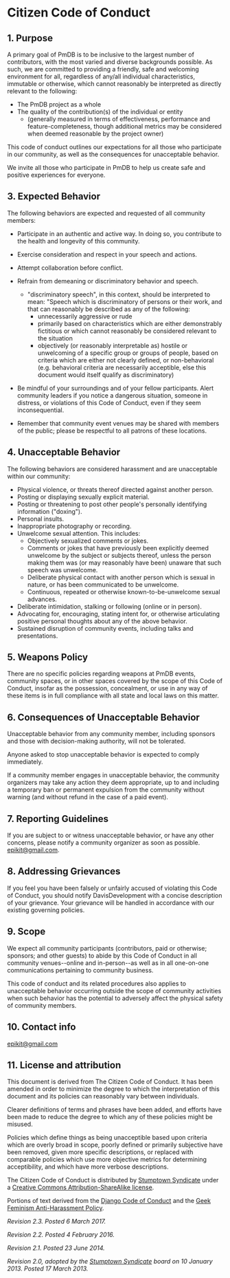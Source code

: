 # Citizen Code of Conduct

## 1. Purpose

A primary goal of PmDB is to be inclusive to the largest number of contributors, with the most varied and diverse backgrounds possible. As such, we are committed to providing a friendly, safe and welcoming environment for all, regardless of any/all individual characteristics, immutable or otherwise, which cannot reasonably be interpreted as directly relevant to the following:
 - The PmDB project as a whole
 - The quality of the contribution(s) of the individual or entity
   - (generally measured in terms of effectiveness, performance and feature-completeness, though additional metrics may be considered when deemed reasonable by the project owner)

This code of conduct outlines our expectations for all those who participate in our community, as well as the consequences for unacceptable behavior.

We invite all those who participate in PmDB to help us create safe and positive experiences for everyone.

## 3. Expected Behavior

The following behaviors are expected and requested of all community members:

 * Participate in an authentic and active way. In doing so, you contribute to the health and longevity of this community.
 * Exercise consideration and respect in your speech and actions.
 * Attempt collaboration before conflict.
 * Refrain from demeaning or discriminatory behavior and speech.
   * "discriminatory speech", in this context, should be interpreted to mean: "Speech which is discriminatory of persons or their work, and that can reasonably be described as any of the following:
     * unnecessarily aggressive or rude
     * primarily based on characteristics which are either demonstrably fictitious or which cannot reasonably be considered relevant to the situation
     * objectively (or reasonably interpretable as) hostile or unwelcoming of a specific group or groups of people, based on criteria which are either not clearly defined, or non-behavioral (e.g. behavioral criteria are necessarily acceptible, else this document would itself qualify as discriminatory)

 * Be mindful of your surroundings and of your fellow participants. Alert community leaders if you notice a dangerous situation, someone in distress, or violations of this Code of Conduct, even if they seem inconsequential.
 * Remember that community event venues may be shared with members of the public; please be respectful to all patrons of these locations.

## 4. Unacceptable Behavior

The following behaviors are considered harassment and are unacceptable within our community:

 * Physical violence, or threats thereof directed against another person.
 * Posting or displaying sexually explicit material.
 * Posting or threatening to post other people's personally identifying information ("doxing").
 * Personal insults.
 * Inappropriate photography or recording.
 * Unwelcome sexual attention. This includes:
   * Objectively sexualized comments or jokes.
   * Comments or jokes that have previously been explicitly deemed unwelcome by the subject or subjects thereof, unless the person making them was (or may reasonably have been) unaware that such speech was unwelcome.
   * Deliberate physical contact with another person which is sexual in nature, or has been communicated to be unwelcome.
   * Continuous, repeated or otherwise known-to-be-unwelcome sexual advances.
 * Deliberate intimidation, stalking or following (online or in person).
 * Advocating for, encouraging, stating intent for, or otherwise articulating positive personal thoughts about any of the above behavior.
 * Sustained disruption of community events, including talks and presentations.

## 5. Weapons Policy

There are no specific policies regarding weapons at PmDB events, community spaces, or in other spaces covered by the scope of this Code of Conduct, insofar as the possession, concealment, or use in any way of these items is in full compliance with all state and local laws on this matter.
<!---
No weapons will be allowed at PmDB events, community spaces, or in other spaces covered by the scope of this Code of Conduct. Weapons include but are not limited to guns, explosives (including fireworks), and large knives such as those used for hunting or display, as well as any other item used for the purpose of causing injury or harm to others. Anyone seen in possession of one of these items will be asked to leave immediately, and will only be allowed to return without the weapon. Community members are further expected to comply with all state and local laws on this matter.
-->

## 6. Consequences of Unacceptable Behavior

Unacceptable behavior from any community member, including sponsors and those with decision-making authority, will not be tolerated.

Anyone asked to stop unacceptable behavior is expected to comply immediately.

If a community member engages in unacceptable behavior, the community organizers may take any action they deem appropriate, up to and including a temporary ban or permanent expulsion from the community without warning (and without refund in the case of a paid event).

## 7. Reporting Guidelines

If you are subject to or witness unacceptable behavior, or have any other concerns, please notify a community organizer as soon as possible. epikit@gmail.com.

## 8. Addressing Grievances

If you feel you have been falsely or unfairly accused of violating this Code of Conduct, you should notify DavisDevelopment with a concise description of your grievance. Your grievance will be handled in accordance with our existing governing policies. 


## 9. Scope

We expect all community participants (contributors, paid or otherwise; sponsors; and other guests) to abide by this Code of Conduct in all community venues--online and in-person--as well as in all one-on-one communications pertaining to community business.

This code of conduct and its related procedures also applies to unacceptable behavior occurring outside the scope of community activities when such behavior has the potential to adversely affect the physical safety of community members.

## 10. Contact info

epikit@gmail.com

## 11. License and attribution

This document is derived from The Citizen Code of Conduct. It has been amended in order to minimize the degree to which the interpretation of this document and its policies can reasonably vary between individuals. 

Clearer definitions of terms and phrases have been added, and efforts have been made to reduce the degree to which any of these policies might be misused. 

Policies which define things as being unacceptible based upon criteria which are overly broad in scope, poorly defined or primarily subjective have been removed, given more specific descriptions, or replaced with comparable policies which use more objective metrics for determining acceptibility, and which have more verbose descriptions.

The Citizen Code of Conduct is distributed by [Stumptown Syndicate](http://stumptownsyndicate.org) under a [Creative Commons Attribution-ShareAlike license](http://creativecommons.org/licenses/by-sa/3.0/). 

Portions of  text derived from the [Django Code of Conduct](https://www.djangoproject.com/conduct/) and the [Geek Feminism Anti-Harassment Policy](http://geekfeminism.wikia.com/wiki/Conference_anti-harassment/Policy).

_Revision 2.3. Posted 6 March 2017._

_Revision 2.2. Posted 4 February 2016._

_Revision 2.1. Posted 23 June 2014._

_Revision 2.0, adopted by the [Stumptown Syndicate](http://stumptownsyndicate.org) board on 10 January 2013. Posted 17 March 2013._